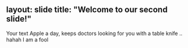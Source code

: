 layout: slide
title: "Welcome to our second slide!"
---
Your text
Apple a day, keeps doctors looking for you with a table knife .. hahah I am a fool
